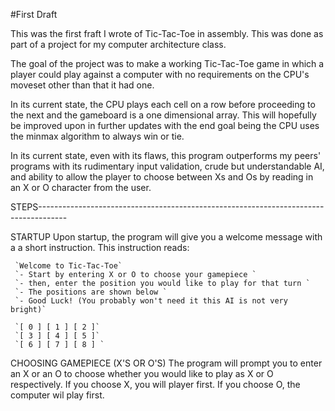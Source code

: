 #First Draft

  This was the first fraft I wrote of Tic-Tac-Toe in assembly. This was done as part
  of a project for my computer architecture class.
  
  The goal of the project was to make a working Tic-Tac-Toe game in which a player could
  play against a computer with no requirements on the CPU's moveset other than that it had 
  one.
  
  In its current state, the CPU plays each cell on a row before proceeding to the next and
  the gameboard is a one dimensional array. This will hopefully be improved upon in further
  updates with the end goal being the CPU uses the minmax algorithm  to always win or tie.
  
  In its current state, even with its flaws, this program outperforms my peers' programs
  with its rudimentary input validation, crude but understandable AI, and ability to allow
  the player to choose between Xs and Os by reading in an X or O character from the user.
  
  STEPS-------------------------------------------------------------------------------------
  
  STARTUP
    Upon startup, the program will give you a welcome message with a a short instruction.
    This instruction reads:
  
     `Welcome to Tic-Tac-Toe`
     `- Start by entering X or O to choose your gamepiece `
     `- then, enter the position you would like to play for that turn `
     `- The positions are shown below `
     `- Good Luck! (You probably won't need it this AI is not very bright)`

     `[ 0 ] [ 1 ] [ 2 ]`
     `[ 3 ] [ 4 ] [ 5 ]`
     `[ 6 ] [ 7 ] [ 8 ] `
  
  CHOOSING GAMEPIECE (X'S OR O'S)
    The program will prompt you to enter an X or an O to choose whether you would
    like to play as X or O respectively. If you choose X, you will player first. If you
    choose O, the computer wil play first.
